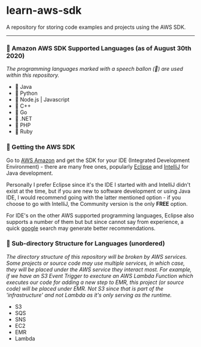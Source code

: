 # learn-aws-sdk
A repository for storing code examples and projects using the AWS SDK.

---
### 💎 Amazon AWS SDK Supported Languages (as of August 30th 2020)
_The programming languages marked with a speech ballon (💬) are used within this repository._
* 💬 Java
* 💬 Python
* 💬 Node.js | Javascript
* 💭 C++
* 💭 Go
* 💭 .NET
* 💭 PHP
* 💭 Ruby

### 🏃 Getting the AWS SDK
Go to [AWS Amazon](https://aws.amazon.com/tools/) and get the SDK for your IDE (Integrated Development Environment) - there are many free ones, popularly [Eclipse](https://www.eclipse.org/ide/) and [IntelliJ](https://www.jetbrains.com/idea/) for Java development. 

Personally I prefer Eclipse since it's the IDE I started with and IntelliJ didn't exist at the time, but if you are new to software development or using Java IDE, I would recommend going with the latter mentioned option - if you choose to go with IntelliJ, the Community version is the only **FREE** option. 

For IDE's on the other AWS supported programming languages, Eclipse also supports a number of them but but since cannot say from experience, a quick [google](https://www.google.com/) search may generate better recommendations.

### 📂 Sub-directory Structure for Languages (unordered)
_The directory structure of this repository will be broken by AWS services. Some projects or source code may use multiple services, in which case, they will be placed under the AWS service they interact most. For example, if we have an S3 Event Trigger to execture an AWS Lambda Function which executes our code for adding a new step to EMR, this project (or source code) will be placed under EMR. Not S3 since that is part of the 'infrastructure' and not Lambda as it's only serving as the runtime._
* S3
* SQS
* SNS
* EC2
* EMR
* Lambda
